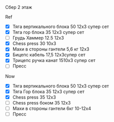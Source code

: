 Сбер 2 этаж

Ref
- [x] Тяга вертикального блока 50 12x3 супер сет
- [x] Тяга гор блока 35 12x3 супер сет
- [ ] Грудь Хаммер 12.5 12x3
- [x] Chess press 30 10x3
- [x] Махи в стороны гантели 5,6 кг 12х3
- [x] Бицепс кабель 17,5 12х3супер сет
- [x] Трицепс ручка канат 1510х3 супер сет
- [ ] Пресс

Now
- [x] Тяга вертикального блока 50 12x3 супер сет
- [x] Тяга Гор блока 35 12x3 супер сет
- [x] Chess press 35 12x3
- [ ] Chess press боком 35 12x3
- [ ] Махи в стороны гантели 6кг 10-12x4
- [ ] Пресс